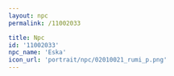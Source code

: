 ```yaml
---
layout: npc
permalink: /11002033

title: Npc
id: '11002033'
npc_name: 'Eska'
icon_url: 'portrait/npc/02010021_rumi_p.png'
---
```

